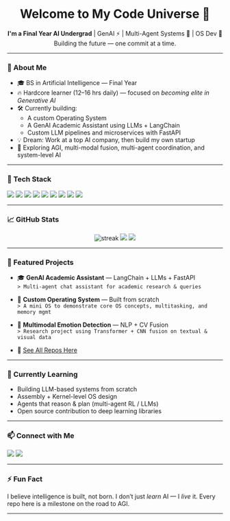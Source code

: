 <!-- GitHub Profile README for @YourUsername -->

<h1 align="center">Welcome to My Code Universe 🌌</h1>
<p align="center">
  <b>I'm a Final Year AI Undergrad</b> | GenAI ⚡ | Multi-Agent Systems 🤖 | OS Dev 🧠<br>
  Building the future — one commit at a time.
</p>

---

### 🧠 About Me

- 🎓 BS in Artificial Intelligence — Final Year  
- 🔥 Hardcore learner (12–16 hrs daily) — focused on *becoming elite in Generative AI*  
- 🛠️ Currently building:  
  - A custom Operating System  
  - A GenAI Academic Assistant using LLMs + LangChain  
  - Custom LLM pipelines and microservices with FastAPI  
- 💡 Dream: Work at a top AI company, then build my own startup  
- 🧪 Exploring AGI, multi-modal fusion, multi-agent coordination, and system-level AI

---

### 🧰 Tech Stack

<p align="left">
  <img src="https://img.shields.io/badge/Python-3776AB?style=for-the-badge&logo=python&logoColor=white"/>
  <img src="https://img.shields.io/badge/C++-00599C?style=for-the-badge&logo=cplusplus&logoColor=white"/>
  <img src="https://img.shields.io/badge/FastAPI-009688?style=for-the-badge&logo=fastapi&logoColor=white"/>
  <img src="https://img.shields.io/badge/PyTorch-EE4C2C?style=for-the-badge&logo=pytorch&logoColor=white"/>
  <img src="https://img.shields.io/badge/TensorFlow-FF6F00?style=for-the-badge&logo=tensorflow&logoColor=white"/>
  <img src="https://img.shields.io/badge/LangChain-000000?style=for-the-badge&logo=LangChain&logoColor=white"/>
  <img src="https://img.shields.io/badge/HuggingFace-FCC624?style=for-the-badge&logo=huggingface&logoColor=black"/>
  <img src="https://img.shields.io/badge/GitHub_Actions-2088FF?style=for-the-badge&logo=github-actions&logoColor=white"/>
  <img src="https://img.shields.io/badge/Ubuntu-E95420?style=for-the-badge&logo=ubuntu&logoColor=white"/>
</p>

---

### 📈 GitHub Stats

<p align="center">
  <img src="https://github-readme-streak-stats.herokuapp.com/?user=YourUsername&theme=tokyonight" alt="streak"/>
  <img src="https://github-readme-stats.vercel.app/api?username=YourUsername&show_icons=true&theme=radical&count_private=true"/>
  <img src="https://github-readme-stats.vercel.app/api/top-langs/?username=YourUsername&layout=compact&theme=dracula"/>
</p>

---

### 🚀 Featured Projects

- 🎓 **GenAI Academic Assistant** — LangChain + LLMs + FastAPI  
  `> Multi-agent chat assistant for academic research & queries`

- 🧠 **Custom Operating System** — Built from scratch  
  `> A mini OS to demonstrate core OS concepts, multitasking, and memory mgmt`

- 🎥 **Multimodal Emotion Detection** — NLP + CV Fusion  
  `> Research project using Transformer + CNN fusion on textual & visual data`

- 🔗 [See All Repos Here](https://github.com/YourUsername?tab=repositories)

---

### 🌱 Currently Learning

- Building LLM-based systems from scratch  
- Assembly + Kernel-level OS design  
- Agents that reason & plan (multi-agent RL / LLMs)  
- Open source contribution to deep learning libraries

---

### 📫 Connect with Me

<p align="left">
  <a href="https://linkedin.com/in/yourusername" target="_blank"><img src="https://img.shields.io/badge/LinkedIn-0077B5?style=for-the-badge&logo=linkedin&logoColor=white"/></a>
  <a href="mailto:youremail@example.com"><img src="https://img.shields.io/badge/Email-D14836?style=for-the-badge&logo=gmail&logoColor=white"/></a>
</p>

---

### ⚡ Fun Fact

I believe intelligence is built, not born. I don’t just *learn* AI — I *live* it. Every repo here is a milestone on the road to AGI.

---

